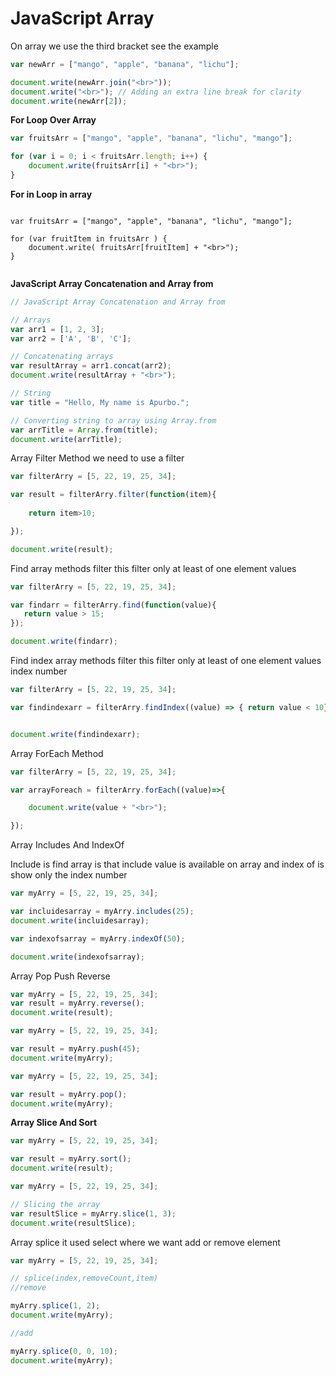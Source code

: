 # JavaScript Array

On array we use the third bracket see the example

```javascript
var newArr = ["mango", "apple", "banana", "lichu"];

document.write(newArr.join("<br>"));
document.write("<br>"); // Adding an extra line break for clarity
document.write(newArr[2]);

```

**For Loop Over Array**

```javascript
var fruitsArr = ["mango", "apple", "banana", "lichu", "mango"];

for (var i = 0; i < fruitsArr.length; i++) {
    document.write(fruitsArr[i] + "<br>");
}


```

**For in Loop in array**

<pre class="language-javascript"><code class="lang-javascript">
var fruitsArr = ["mango", "apple", "banana", "lichu", "mango"];

for (var fruitItem in fruitsArr ) {
    document.write( fruitsArr[fruitItem] + "&#x3C;br>");
}
<strong>
</strong></code></pre>

**JavaScript Array Concatenation and Array from**

```javascript
// JavaScript Array Concatenation and Array from

// Arrays
var arr1 = [1, 2, 3];
var arr2 = ['A', 'B', 'C'];

// Concatenating arrays
var resultArray = arr1.concat(arr2);
document.write(resultArray + "<br>");

// String
var title = "Hello, My name is Apurbo.";

// Converting string to array using Array.from
var arrTitle = Array.from(title);
document.write(arrTitle);

```

Array Filter Method  we need to use a filter&#x20;



```javascript
var filterArry = [5, 22, 19, 25, 34];

var result = filterArry.filter(function(item){
    
    return item>10;

});

document.write(result);
```

Find array methods filter  this filter only at least of one element values

```javascript
var filterArry = [5, 22, 19, 25, 34];

var findarr = filterArry.find(function(value){
   return value > 15;
});

document.write(findarr);
```

Find index array methods filter  this filter only at least of one element values index number

```javascript
var filterArry = [5, 22, 19, 25, 34];

var findindexarr = filterArry.findIndex((value) => { return value < 10})


document.write(findindexarr);
```

Array ForEach Method



```javascript
var filterArry = [5, 22, 19, 25, 34];

var arrayForeach = filterArry.forEach((value)=>{

    document.write(value + "<br>");

});

```

Array Includes And IndexOf

Include is find array is that include value is available on array and index of is show only the index number

```javascript
var myArry = [5, 22, 19, 25, 34];

var incluidesarray = myArry.includes(25);
document.write(incluidesarray);

var indexofsarray = myArry.indexOf(50);

document.write(indexofsarray);
```

Array Pop Push Reverse

```javascript
var myArry = [5, 22, 19, 25, 34];
var result = myArry.reverse();
document.write(result);
```

```javascript
var myArry = [5, 22, 19, 25, 34];

var result = myArry.push(45);
document.write(myArry);
```

```javascript
var myArry = [5, 22, 19, 25, 34];

var result = myArry.pop();
document.write(myArry);
```

**Array Slice And Sort**

```javascript
var myArry = [5, 22, 19, 25, 34];

var result = myArry.sort();
document.write(result);
```

```javascript
var myArry = [5, 22, 19, 25, 34];

// Slicing the array
var resultSlice = myArry.slice(1, 3);
document.write(resultSlice);
```

Array splice it used select where we want add  or remove element

```javascript
var myArry = [5, 22, 19, 25, 34];

// splice(index,removeCount,item)
//remove 

myArry.splice(1, 2);
document.write(myArry);

//add

myArry.splice(0, 0, 10);
document.write(myArry);

```
